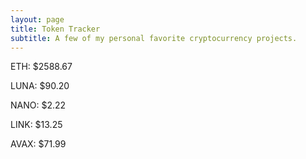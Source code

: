 ```yaml
---
layout: page
title: Token Tracker
subtitle: A few of my personal favorite cryptocurrency projects.
---
```


<!--BEGINCRYPTOINPUT-->
ETH: $2588.67

LUNA: $90.20

NANO: $2.22

LINK: $13.25

AVAX: $71.99

<!--ENDCRYPTOINPUT-->
